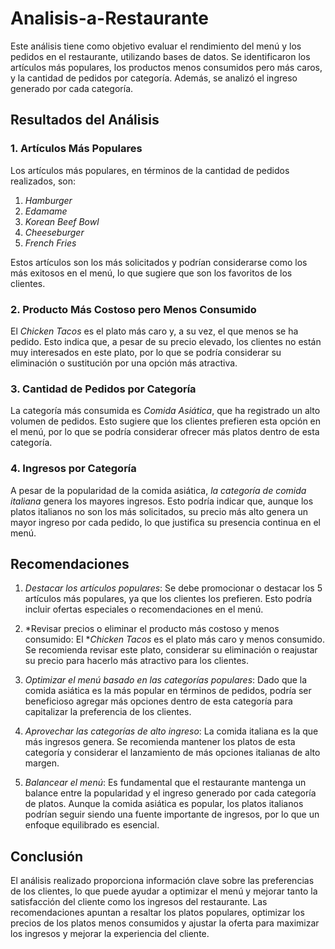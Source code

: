 # Analisis-a-Restaurante
Este análisis tiene como objetivo evaluar el rendimiento del menú y los pedidos en el restaurante, utilizando bases de datos. Se identificaron los artículos más populares, los productos menos consumidos pero más caros, y la cantidad de pedidos por categoría. Además, se analizó el ingreso generado por cada categoría.
## Resultados del Análisis

### 1. Artículos Más Populares
Los artículos más populares, en términos de la cantidad de pedidos realizados, son:

1. *Hamburger*
2. *Edamame*
3. *Korean Beef Bowl*
4. *Cheeseburger*
5. *French Fries*

Estos artículos son los más solicitados y podrían considerarse como los más exitosos en el menú, lo que sugiere que son los favoritos de los clientes.

### 2. Producto Más Costoso pero Menos Consumido
El *Chicken Tacos* es el plato más caro y, a su vez, el que menos se ha pedido. Esto indica que, a pesar de su precio elevado, los clientes no están muy interesados en este plato, por lo que se podría considerar su eliminación o sustitución por una opción más atractiva.

### 3. Cantidad de Pedidos por Categoría
La categoría más consumida es *Comida Asiática*, que ha registrado un alto volumen de pedidos. Esto sugiere que los clientes prefieren esta opción en el menú, por lo que se podría considerar ofrecer más platos dentro de esta categoría.

### 4. Ingresos por Categoría
A pesar de la popularidad de la comida asiática, *la categoría de comida italiana* genera los mayores ingresos. Esto podría indicar que, aunque los platos italianos no son los más solicitados, su precio más alto genera un mayor ingreso por cada pedido, lo que justifica su presencia continua en el menú.

## Recomendaciones

1. *Destacar los artículos populares*: Se debe promocionar o destacar los 5 artículos más populares, ya que los clientes los prefieren. Esto podría incluir ofertas especiales o recomendaciones en el menú.
   
2. *Revisar precios o eliminar el producto más costoso y menos consumido: El **Chicken Tacos* es el plato más caro y menos consumido. Se recomienda revisar este plato, considerar su eliminación o reajustar su precio para hacerlo más atractivo para los clientes.

3. *Optimizar el menú basado en las categorías populares*: Dado que la comida asiática es la más popular en términos de pedidos, podría ser beneficioso agregar más opciones dentro de esta categoría para capitalizar la preferencia de los clientes.

4. *Aprovechar las categorías de alto ingreso*: La comida italiana es la que más ingresos genera. Se recomienda mantener los platos de esta categoría y considerar el lanzamiento de más opciones italianas de alto margen.

5. *Balancear el menú*: Es fundamental que el restaurante mantenga un balance entre la popularidad y el ingreso generado por cada categoría de platos. Aunque la comida asiática es popular, los platos italianos podrían seguir siendo una fuente importante de ingresos, por lo que un enfoque equilibrado es esencial.

## Conclusión

El análisis realizado proporciona información clave sobre las preferencias de los clientes, lo que puede ayudar a optimizar el menú y mejorar tanto la satisfacción del cliente como los ingresos del restaurante. Las recomendaciones apuntan a resaltar los platos populares, optimizar los precios de los platos menos consumidos y ajustar la oferta para maximizar los ingresos y mejorar la experiencia del cliente.
